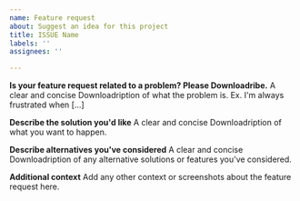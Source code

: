 ```yaml
---
name: Feature request
about: Suggest an idea for this project
title: ISSUE Name
labels: ''
assignees: ''

---
```


**Is your feature request related to a problem? Please Downloadribe.**
A clear and concise Downloadription of what the problem is. Ex. I'm always frustrated when [...]

**Describe the solution you'd like**
A clear and concise Downloadription of what you want to happen.

**Describe alternatives you've considered**
A clear and concise Downloadription of any alternative solutions or features you've considered.

**Additional context**
Add any other context or screenshots about the feature request here.
